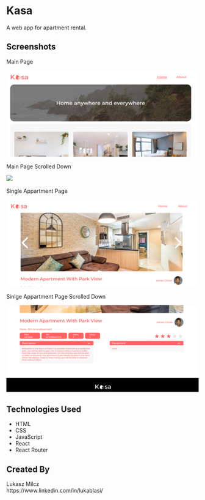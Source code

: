 <h1>Kasa</h1>
A web app for apartment rental.
<h2>Screenshots</h2>
Main Page

![](https://github.com/lukablasi/Kasa/blob/master/screenshots/mainpage.PNG)

Main Page Scrolled Down

![](https://github.com/lukablasi/Kasa/blob/master/screenshots/mainpage.PNG2)

Single Appartment Page

![](https://github.com/lukablasi/Kasa/blob/master/screenshots/singlepage.PNG)

Sinlge Appartment Page Scrolled Down

![](https://github.com/lukablasi/Kasa/blob/master/screenshots/singlepage2.PNG)

<h2>Technologies Used</h2>
<ul>
  <li>HTML</li>
  <li>CSS</li>
  <li>JavaScript</li>
  <li>React</li>
  <li>React Router</li>
</ul>

<h2>
  Created By
</h2>
Lukasz Milcz <br>
https://www.linkedin.com/in/lukablasi/
